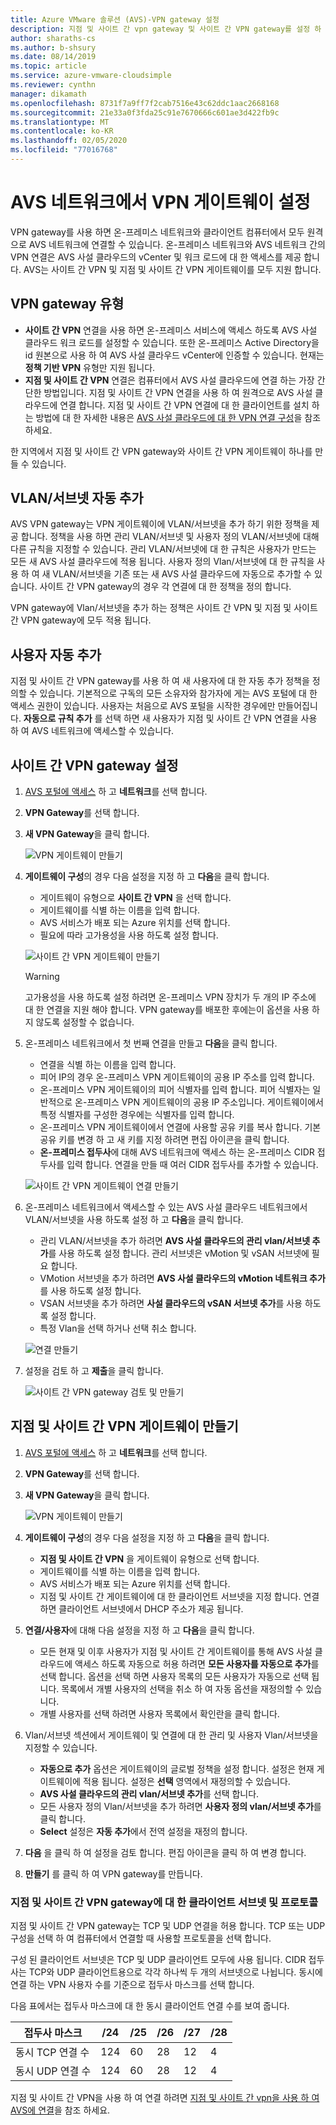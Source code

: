 ```yaml
---
title: Azure VMware 솔루션 (AVS)-VPN gateway 설정
description: 지점 및 사이트 간 vpn gateway 및 사이트 간 VPN gateway를 설정 하 고 온-프레미스 네트워크와 AVS 사설 클라우드 간에 연결을 만드는 방법을 설명 합니다.
author: sharaths-cs
ms.author: b-shsury
ms.date: 08/14/2019
ms.topic: article
ms.service: azure-vmware-cloudsimple
ms.reviewer: cynthn
manager: dikamath
ms.openlocfilehash: 8731f7a9ff7f2cab7516e43c62ddc1aac2668168
ms.sourcegitcommit: 21e33a0f3fda25c91e7670666c601ae3d422fb9c
ms.translationtype: MT
ms.contentlocale: ko-KR
ms.lasthandoff: 02/05/2020
ms.locfileid: "77016768"
---
```

# <a name="set-up-vpn-gateways-on-avs-network"></a>AVS 네트워크에서 VPN 게이트웨이 설정

VPN gateway를 사용 하면 온-프레미스 네트워크와 클라이언트 컴퓨터에서 모두 원격으로 AVS 네트워크에 연결할 수 있습니다. 온-프레미스 네트워크와 AVS 네트워크 간의 VPN 연결은 AVS 사설 클라우드의 vCenter 및 워크 로드에 대 한 액세스를 제공 합니다. AVS는 사이트 간 VPN 및 지점 및 사이트 간 VPN 게이트웨이를 모두 지원 합니다.

## <a name="vpn-gateway-types"></a>VPN gateway 유형

* **사이트 간 VPN** 연결을 사용 하면 온-프레미스 서비스에 액세스 하도록 AVS 사설 클라우드 워크 로드를 설정할 수 있습니다. 또한 온-프레미스 Active Directory을 id 원본으로 사용 하 여 AVS 사설 클라우드 vCenter에 인증할 수 있습니다. 현재는 **정책 기반 VPN** 유형만 지원 됩니다.
* **지점 및 사이트 간 VPN** 연결은 컴퓨터에서 AVS 사설 클라우드에 연결 하는 가장 간단한 방법입니다. 지점 및 사이트 간 VPN 연결을 사용 하 여 원격으로 AVS 사설 클라우드에 연결 합니다. 지점 및 사이트 간 VPN 연결에 대 한 클라이언트를 설치 하는 방법에 대 한 자세한 내용은 [AVS 사설 클라우드에 대 한 VPN 연결 구성](set-up-vpn.md)을 참조 하세요.

한 지역에서 지점 및 사이트 간 VPN gateway와 사이트 간 VPN 게이트웨이 하나를 만들 수 있습니다.

## <a name="automatic-addition-of-vlansubnets"></a>VLAN/서브넷 자동 추가

AVS VPN gateway는 VPN 게이트웨이에 VLAN/서브넷을 추가 하기 위한 정책을 제공 합니다. 정책을 사용 하면 관리 VLAN/서브넷 및 사용자 정의 VLAN/서브넷에 대해 다른 규칙을 지정할 수 있습니다. 관리 VLAN/서브넷에 대 한 규칙은 사용자가 만드는 모든 새 AVS 사설 클라우드에 적용 됩니다. 사용자 정의 Vlan/서브넷에 대 한 규칙을 사용 하 여 새 VLAN/서브넷을 기존 또는 새 AVS 사설 클라우드에 자동으로 추가할 수 있습니다. 사이트 간 VPN gateway의 경우 각 연결에 대 한 정책을 정의 합니다.

VPN gateway에 Vlan/서브넷을 추가 하는 정책은 사이트 간 VPN 및 지점 및 사이트 간 VPN gateway에 모두 적용 됩니다.

## <a name="automatic-addition-of-users"></a>사용자 자동 추가

지점 및 사이트 간 VPN gateway를 사용 하 여 새 사용자에 대 한 자동 추가 정책을 정의할 수 있습니다. 기본적으로 구독의 모든 소유자와 참가자에 게는 AVS 포털에 대 한 액세스 권한이 있습니다. 사용자는 처음으로 AVS 포털을 시작한 경우에만 만들어집니다. **자동으로 규칙 추가** 를 선택 하면 새 사용자가 지점 및 사이트 간 VPN 연결을 사용 하 여 AVS 네트워크에 액세스할 수 있습니다.

## <a name="set-up-a-site-to-site-vpn-gateway"></a>사이트 간 VPN gateway 설정

1. [AVS 포털에 액세스](access-cloudsimple-portal.md) 하 고 **네트워크**를 선택 합니다.
2. **VPN Gateway**를 선택 합니다.
3. **새 VPN Gateway**을 클릭 합니다.

    ![VPN 게이트웨이 만들기](media/create-vpn-gateway.png)

4. **게이트웨이 구성**의 경우 다음 설정을 지정 하 고 **다음**을 클릭 합니다.

    * 게이트웨이 유형으로 **사이트 간 VPN** 을 선택 합니다.
    * 게이트웨이를 식별 하는 이름을 입력 합니다.
    * AVS 서비스가 배포 되는 Azure 위치를 선택 합니다.
    * 필요에 따라 고가용성을 사용 하도록 설정 합니다.

    ![사이트 간 VPN 게이트웨이 만들기](media/create-vpn-gateway-s2s.png)

    > [!WARNING]
    > 고가용성을 사용 하도록 설정 하려면 온-프레미스 VPN 장치가 두 개의 IP 주소에 대 한 연결을 지원 해야 합니다. VPN gateway를 배포한 후에는이 옵션을 사용 하지 않도록 설정할 수 없습니다.

5. 온-프레미스 네트워크에서 첫 번째 연결을 만들고 **다음**을 클릭 합니다.

    * 연결을 식별 하는 이름을 입력 합니다.
    * 피어 IP의 경우 온-프레미스 VPN 게이트웨이의 공용 IP 주소를 입력 합니다.
    * 온-프레미스 VPN 게이트웨이의 피어 식별자를 입력 합니다. 피어 식별자는 일반적으로 온-프레미스 VPN 게이트웨이의 공용 IP 주소입니다. 게이트웨이에서 특정 식별자를 구성한 경우에는 식별자를 입력 합니다.
    * 온-프레미스 VPN 게이트웨이에서 연결에 사용할 공유 키를 복사 합니다. 기본 공유 키를 변경 하 고 새 키를 지정 하려면 편집 아이콘을 클릭 합니다.
    * **온-프레미스 접두사**에 대해 AVS 네트워크에 액세스 하는 온-프레미스 CIDR 접두사를 입력 합니다. 연결을 만들 때 여러 CIDR 접두사를 추가할 수 있습니다.

    ![사이트 간 VPN 게이트웨이 연결 만들기](media/create-vpn-gateway-s2s-connection.png)

6. 온-프레미스 네트워크에서 액세스할 수 있는 AVS 사설 클라우드 네트워크에서 VLAN/서브넷을 사용 하도록 설정 하 고 **다음**을 클릭 합니다.

    * 관리 VLAN/서브넷을 추가 하려면 **AVS 사설 클라우드의 관리 vlan/서브넷 추가**를 사용 하도록 설정 합니다. 관리 서브넷은 vMotion 및 vSAN 서브넷에 필요 합니다.
    * VMotion 서브넷을 추가 하려면 **AVS 사설 클라우드의 vMotion 네트워크 추가**를 사용 하도록 설정 합니다.
    * VSAN 서브넷을 추가 하려면 **사설 클라우드의 vSAN 서브넷 추가**를 사용 하도록 설정 합니다.
    * 특정 Vlan을 선택 하거나 선택 취소 합니다.

    ![연결 만들기](media/create-vpn-gateway-s2s-connection-vlans.png)

7. 설정을 검토 하 고 **제출**을 클릭 합니다.

    ![사이트 간 VPN gateway 검토 및 만들기](media/create-vpn-gateway-s2s-review.png)

## <a name="create-point-to-site-vpn-gateway"></a>지점 및 사이트 간 VPN 게이트웨이 만들기

1. [AVS 포털에 액세스](access-cloudsimple-portal.md) 하 고 **네트워크**를 선택 합니다.
2. **VPN Gateway**를 선택 합니다.
3. **새 VPN Gateway**을 클릭 합니다.

    ![VPN 게이트웨이 만들기](media/create-vpn-gateway.png)

4. **게이트웨이 구성**의 경우 다음 설정을 지정 하 고 **다음**을 클릭 합니다.

    * **지점 및 사이트 간 VPN** 을 게이트웨이 유형으로 선택 합니다.
    * 게이트웨이를 식별 하는 이름을 입력 합니다.
    * AVS 서비스가 배포 되는 Azure 위치를 선택 합니다.
    * 지점 및 사이트 간 게이트웨이에 대 한 클라이언트 서브넷을 지정 합니다. 연결 하면 클라이언트 서브넷에서 DHCP 주소가 제공 됩니다.

5. **연결/사용자**에 대해 다음 설정을 지정 하 고 **다음**을 클릭 합니다.

    * 모든 현재 및 이후 사용자가 지점 및 사이트 간 게이트웨이를 통해 AVS 사설 클라우드에 액세스 하도록 자동으로 허용 하려면 **모든 사용자를 자동으로 추가**를 선택 합니다. 옵션을 선택 하면 사용자 목록의 모든 사용자가 자동으로 선택 됩니다. 목록에서 개별 사용자의 선택을 취소 하 여 자동 옵션을 재정의할 수 있습니다.
    * 개별 사용자를 선택 하려면 사용자 목록에서 확인란을 클릭 합니다.

6. Vlan/서브넷 섹션에서 게이트웨이 및 연결에 대 한 관리 및 사용자 Vlan/서브넷을 지정할 수 있습니다.

    * **자동으로 추가** 옵션은 게이트웨이의 글로벌 정책을 설정 합니다. 설정은 현재 게이트웨이에 적용 됩니다. 설정은 **선택** 영역에서 재정의할 수 있습니다.
    * **AVS 사설 클라우드의 관리 vlan/서브넷 추가**를 선택 합니다. 
    * 모든 사용자 정의 Vlan/서브넷을 추가 하려면 **사용자 정의 vlan/서브넷 추가**를 클릭 합니다.
    * **Select** 설정은 **자동 추가**에서 전역 설정을 재정의 합니다.

7. **다음** 을 클릭 하 여 설정을 검토 합니다. 편집 아이콘을 클릭 하 여 변경 합니다.
8. **만들기** 를 클릭 하 여 VPN gateway를 만듭니다.

### <a name="client-subnet-and-protocols-for-point-to-site-vpn-gateway"></a>지점 및 사이트 간 VPN gateway에 대 한 클라이언트 서브넷 및 프로토콜

지점 및 사이트 간 VPN gateway는 TCP 및 UDP 연결을 허용 합니다. TCP 또는 UDP 구성을 선택 하 여 컴퓨터에서 연결할 때 사용할 프로토콜을 선택 합니다.

구성 된 클라이언트 서브넷은 TCP 및 UDP 클라이언트 모두에 사용 됩니다. CIDR 접두사는 TCP와 UDP 클라이언트용으로 각각 하나씩 두 개의 서브넷으로 나뉩니다. 동시에 연결 하는 VPN 사용자 수를 기준으로 접두사 마스크를 선택 합니다. 

다음 표에서는 접두사 마스크에 대 한 동시 클라이언트 연결 수를 보여 줍니다.

| 접두사 마스크 | /24 | /25 | /26 | /27 | /28 |
|-------------|-----|-----|-----|-----|-----|
| 동시 TCP 연결 수 | 124 | 60 | 28 | 12 | 4 |
| 동시 UDP 연결 수 | 124 | 60 | 28 | 12 | 4 |

지점 및 사이트 간 VPN을 사용 하 여 연결 하려면 [지점 및 사이트 간 vpn을 사용 하 여 AVS에 연결](set-up-vpn.md#connect-to-avs-using-point-to-site-vpn)을 참조 하세요.

